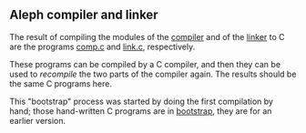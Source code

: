 ## Aleph compiler and linker

The result of compiling the modules of the [compiler](../comp) 
and of the [linker](../link) to C are the programs [comp.c](comp.c) 
and [link.c](link.c), respectively.

These programs can be compiled by a C compiler, and then
they can be used to *recompile* the two parts of the compiler again.
The results should be the same C programs here.

This "bootstrap" process was started by doing the first compilation 
by hand; those hand-written C programs are in [bootstrap](../bootstrap),
they are for an earlier version.
